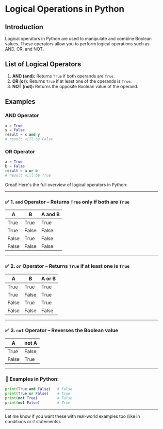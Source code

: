 # Logical Operations in Python

## Introduction

Logical operators in Python are used to manipulate and combine Boolean values. These operators allow you to perform logical operations such as AND, OR, and NOT.

## List of Logical Operators

1. **AND (and):** Returns `True` if both operands are `True`.
2. **OR (or):** Returns `True` if at least one of the operands is `True`.
3. **NOT (not):** Returns the opposite Boolean value of the operand.

## Examples

### AND Operator

```python
x = True
y = False
result = x and y
# result will be False
```

### OR Operator

```python
a = True
b = False
result = a or b
# result will be True
```
Great! Here's the full overview of logical operators in Python:

---

### ✅ **1. `and` Operator – Returns `True` only if both are `True`**

| A     | B     | A and B |
| ----- | ----- | ------- |
| True  | True  | True    |
| True  | False | False   |
| False | True  | False   |
| False | False | False   |

---

### ✅ **2. `or` Operator – Returns `True` if **at least one** is `True`**

| A     | B     | A or B |
| ----- | ----- | ------ |
| True  | True  | True   |
| True  | False | True   |
| False | True  | True   |
| False | False | False  |

---

### ✅ **3. `not` Operator – Reverses the Boolean value**

| A     | not A |
| ----- | ----- |
| True  | False |
| False | True  |

---

### 🔎 Examples in Python:

```python
print(True and False)   # False
print(True or False)    # True
print(not True)         # False
print(not False)        # True
```

---

Let me know if you want these with real-world examples too (like in conditions or if statements).
